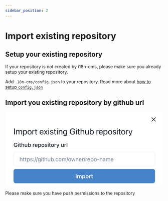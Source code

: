 ```yaml
---
sidebar_position: 2
---
```


# Import existing repository



## Setup your existing repository

If your repository is not created by i18n-cms, please make sure you already setup your existing repository.

Add `.18n-cms/config.json` to your repository. Read more about [how to setup `config.json`](../configuration)

## Import you existing repository by github url

![Import repo form](./img/importRepoForm.png)

Please make sure you have push permissions to the repository
